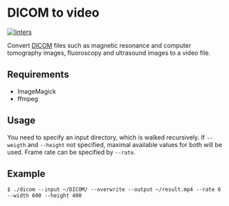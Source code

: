 # DICOM to video
[![linters](https://github.com/andreoss/dicom/actions/workflows/linters.yml/badge.svg)](https://github.com/andreoss/dicom/actions/workflows/linters.yml)

Convert [DICOM](https://en.wikipedia.org/wiki/DICOM) files such as magnetic resonance and computer tomography images, fluoroscopy and ultrasound images to a video file.

## Requirements
* ImageMagick
* ffmpeg

## Usage

You need to specify an input directory, which is walked recursively.
If `--weigth` and `--height` not specified, maximal available values for both will be used.
Frame rate can be specified by `--rate`.

## Example

```
$ ./dicom --input ~/DICOM/ --overwrite --output ~/result.mp4 --rate 6 --width 600 --height 400
```

